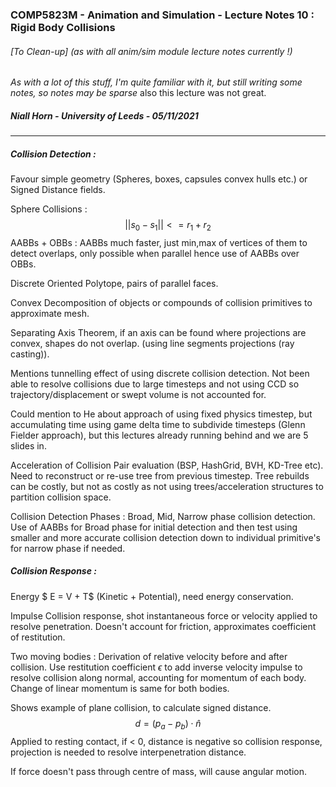 ### COMP5823M - Animation and Simulation - Lecture Notes 10 : Rigid Body Collisions

###### [To Clean-up] (as with all anim/sim module lecture notes currently !)

*As with a lot of this stuff, I'm quite familiar with it, but still writing some notes, so notes may be sparse* also this lecture was not great. 

##### Niall Horn - University of Leeds - 05/11/2021
___
##### Collision Detection : 

Favour simple geometry (Spheres, boxes, capsules convex hulls etc.) or Signed Distance fields.

Sphere Collisions : 
$$
||s_0 - s_1|| <= r_1 + r_2
$$
AABBs + OBBs : AABBs much faster, just min,max of vertices of them to detect overlaps, only possible when parallel hence use of AABBs over OBBs. 

Discrete Oriented Polytope, pairs of parallel faces. 

Convex Decomposition of objects or compounds of collision primitives to approximate mesh. 

Separating Axis Theorem, if an axis can be found where projections are convex, shapes do not overlap. (using line segments projections (ray casting)).

Mentions tunnelling effect of using discrete collision detection. Not been able to resolve collisions due to large timesteps and not using CCD so trajectory/displacement or swept volume is not accounted for. 

Could mention to He about approach of using fixed physics timestep, but accumulating time using game delta time to subdivide timesteps (Glenn Fielder approach), but this lectures already running behind and we are 5 slides in. 

Acceleration of Collision Pair evaluation (BSP, HashGrid, BVH, KD-Tree etc). Need to reconstruct or re-use tree from previous timestep. Tree rebuilds can be costly, but not as costly as not using trees/acceleration structures to partition collision space. 

Collision Detection Phases : Broad, Mid, Narrow phase collision detection. Use of AABBs for Broad phase for initial detection and then test using smaller and more accurate collision detection down to individual primitive's for narrow phase if needed. 

##### Collision Response :

Energy $ E = V + T$ (Kinetic + Potential), need energy conservation. 

Impulse Collision response, shot instantaneous force or velocity applied to resolve penetration. Doesn't account for friction, approximates coefficient of restitution. 

Two moving bodies : Derivation of relative velocity before and after collision. Use restitution coefficient $\epsilon$ to add inverse velocity impulse to resolve collision along normal, accounting for momentum of each body. Change of linear momentum is same for both bodies. 

Shows example of plane collision, to calculate signed distance. 
$$
d = (p_a - p_b) \cdot \hat{n}
$$
Applied to resting contact, if < 0, distance is negative so collision response, projection is needed to resolve interpenetration distance. 

If force doesn't pass through centre of mass, will cause angular motion. 





